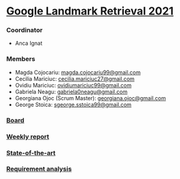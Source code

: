 # [Google Landmark Retrieval 2021](https://www.kaggle.com/c/landmark-retrieval-2021)

### Coordinator

- Anca Ignat

### Members

- Magda Cojocariu: <magda.cojocariu99@gmail.com>
- Cecilia Mariciuc: <cecilia.mariciuc27@gmail.com>
- Ovidiu Mariciuc: <ovidiumariciuc99@gmail.com>
- Gabriela Neagu: <gabriela0neagu@gmail.com>
- Georgiana Ojoc (Scrum Master): <georgiana.ojoc@gmail.com>
- George Stoica: <sgeorge.sstoica99@gmail.com>

### [Board](https://github.com/georgiana-ojoc/LandmarkRetrieval/projects/1)

### [Weekly report](https://docs.google.com/document/d/1qhn4xNUPK9LlgFkrro-1pF9oqWxvrO1KCFj4Ya2PnAY/edit?usp=sharing)

### [State-of-the-art](https://docs.google.com/document/d/1enHiXnzu5jtLLajV8jz-i3gLbavEA-r7RZ9RpdWAVFM/edit?usp=sharing)

### [Requirement analysis](https://docs.google.com/document/d/1JNthJQQvzDll2pm-CB0pP5IyM8XiMqR4S41PwL6Ik1k/edit?usp=sharing)
